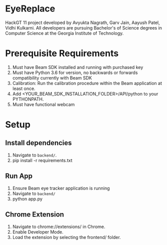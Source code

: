 # EyeReplace
HackGT 11 project developed by Avyukta Nagrath, Garv Jain, Aayush Patel, Vidhi Kulkarni. All developers are pursuing Bachelor's of Science degrees in Computer Science at the Georgia Institute of Technology.

# Prerequisite Requirements
1. Must have Beam SDK installed and running with purchased key
2. Must have Python 3.6 for version, no backwards or forwards compatibility currently with Beam SDK
3. Calibration: Run the calibration procedure within the Beam application at least once.
4. Add <YOUR_BEAM_SDK_INSTALLATION_FOLDER>/API/python to your PYTHONPATH.
5. Must have functional webcam

# Setup

## Install dependencies

1. Navigate to `backend/`.
2. pip install -r requirements.txt

## Run App
1. Ensure Beam eye tracker application is running
2. Navigate to `backend/`
3. python app.py

## Chrome Extension
1. Navigate to chrome://extensions/ in Chrome.
2. Enable Developer Mode.
3. Load the extension by selecting the frontend/ folder.

